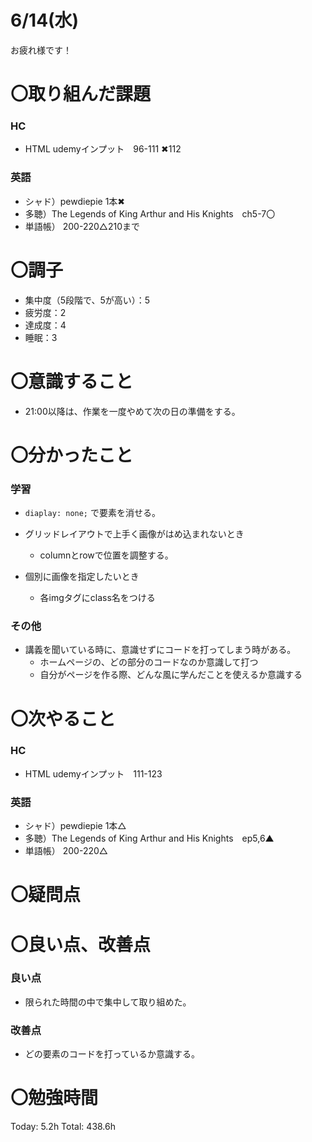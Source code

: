 # 6/14(水)

お疲れ様です！

# 〇取り組んだ課題

### HC
  - HTML udemyインプット　96-111 ✖112

### 英語
   - シャド）pewdiepie 1本✖
   - 多聴）The Legends of King Arthur and His Knights　ch5-7〇
   - 単語帳） 200-220△210まで

# 〇調子

- 集中度（5段階で、5が高い）：5
- 疲労度：2
- 達成度：4
- 睡眠：3

# 〇意識すること

- 21:00以降は、作業を一度やめて次の日の準備をする。

# 〇分かったこと

### 学習

- `diaplay: none;` で要素を消せる。

- グリッドレイアウトで上手く画像がはめ込まれないとき
    - columnとrowで位置を調整する。

- 個別に画像を指定したいとき
    - 各imgタグにclass名をつける

### その他

- 講義を聞いている時に、意識せずにコードを打ってしまう時がある。
    - ホームページの、どの部分のコードなのか意識して打つ
    - 自分がページを作る際、どんな風に学んだことを使えるか意識する

# 〇次やること

### HC
   - HTML udemyインプット　111-123
### 英語
   - シャド）pewdiepie 1本△
   - 多聴）The Legends of King Arthur and His Knights　ep5,6▲
   - 単語帳） 200-220△

# 〇疑問点


# 〇良い点、改善点

### 良い点

- 限られた時間の中で集中して取り組めた。

### 改善点

- どの要素のコードを打っているか意識する。

# 〇勉強時間

Today: 5.2h Total: 438.6h
